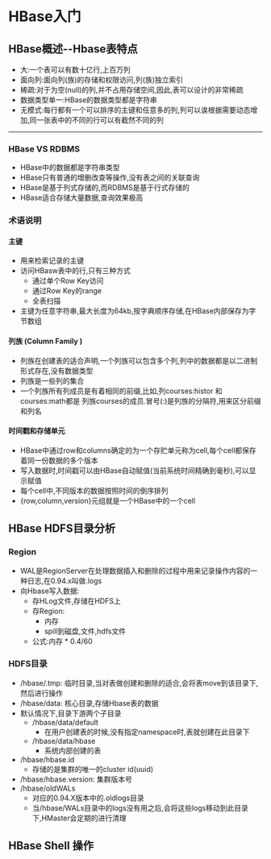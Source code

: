 # HBase入门
## HBase概述--Hbase表特点
- 大:一个表可以有数十亿行,上百万列
- 面向列:面向列(族)的存储和权限访问,列(族)独立索引
- 稀疏:对于为空(null)的列,并不占用存储空间,因此,表可以设计的非常稀疏
- 数据类型单一:HBase的数据类型都是字符串
- 无模式:每行都有一个可以排序的主键和任意多的列,列可以诶根据需要动态增加,同一张表中的不同的行可以有截然不同的列

---
### HBase VS RDBMS
- HBase中的数据都是字符串类型
- HBase只有普通的增删改查等操作,没有表之间的关联查询
- HBase是基于列式存储的,而RDBMS是基于行式存储的
- HBase适合存储大量数据,查询效果极高

### 术语说明
#### 主键
- 用来检索记录的主键
- 访问HBasw表中的行,只有三种方式
    + 通过单个Row Key访问
    + 通过Row Key的range
    + 全表扫描
- 主键为任意字符串,最大长度为64kb,按字典顺序存储,在HBase内部保存为字节数组

#### 列族 (Column Family )
- 列族在创建表的适合声明,一个列族可以包含多个列,列中的数据都是以二进制形式存在,没有数据类型
- 列族是一些列的集合
- 一个列族所有列成员是有着相同的前缀,比如,列courses:histor 和 courses:math都是 列族courses的成员.冒号(:)是列族的分隔符,用来区分前缀和列名

#### 时间戳和存储单元
- HBase中通过row和columns确定的为一个存贮单元称为cell,每个cell都保存着同一份数据的多个版本
- 写入数据时,时间戳可以由HBase自动赋值(当前系统时间精确到毫秒),可以显示赋值
- 每个cell中,不同版本的数据按照时间的倒序排列
- {row,column,version}元组就是一个HBase中的一个cell

## HBase HDFS目录分析
### Region
- WAL是RegionServer在处理数据插入和删除的过程中用来记录操作内容的一种日志,在0.94.x叫做.logs
- 向Hbase写入数据:
    + 存HLog文件,存储在HDFS上
    + 存Region:
        * 内存
        * spill到磁盘,文件,hdfs文件
    + 公式:内存 * 0.4/60
### HDFS目录
- /hbase/.tmp: 临时目录,当对表做创建和删除的适合,会将表move到该目录下,然后进行操作
- /hbase/data: 核心目录,存储Hbase表的数据
- 默认情况下,目录下游两个子目录
    + /hbase/data/default
        * 在用户创建表的时候,没有指定namespace时,表就创建在此目录下
    + /hbase/data/hbase 
        * 系统内部创建的表
- /hbase/hbase.id
    + 存储的是集群的唯一的cluster id(uuid)
- /hbase/hbase.version: 集群版本号
- /hbase/oldWALs
    + 对应的0.94.X版本中的.oldlogs目录
    + 当/hbase/WALs目录中的logs没有用之后,会将这些logs移动到此目录下,HMaster会定期的进行清理




## HBase Shell 操作

